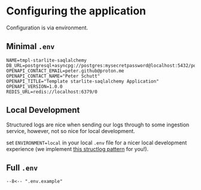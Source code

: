 # Configuring the application

Configuration is via environment.

## Minimal `.env`

```dotenv title="Minimal .env"
NAME=tmpl-starlite-saqlalchemy
DB_URL=postgresql+asyncpg://postgres:mysecretpassword@localhost:5432/postgres1
OPENAPI_CONTACT_EMAIL=peter.github@proton.me
OPENAPI_CONTACT_NAME="Peter Schutt"
OPENAPI_TITLE="Template starlite-saqlalchemy Application"
OPENAPI_VERSION=1.0.0
REDIS_URL=redis://localhost:6379/0
```

## Local Development

Structured logs are nice when sending our logs through to some ingestion service, however, not so
nice for local development.

set `ENVIRONMENT=local` in your local `.env` file for a nicer local development experience
(we implement
[this structlog pattern](https://www.structlog.org/en/stable/logging-best-practices.html#pretty-printing-vs-structured-output)
for you!).

## Full `.env`

```dotenv title="Example .env"
--8<-- ".env.example"
```
